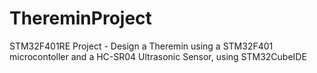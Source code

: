 # ThereminProject
STM32F401RE Project - Design a Theremin using a STM32F401 microcontoller and a HC-SR04 Ultrasonic Sensor, using STM32CubeIDE
